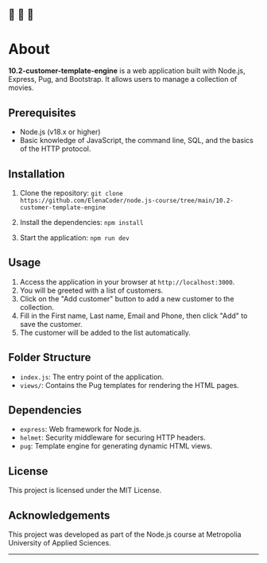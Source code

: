🔔 🔔 🔔
---

# About

**10.2-customer-template-engine** is a web application built with Node.js, Express, Pug, and Bootstrap. It allows users to manage a collection of movies.

## Prerequisites

- Node.js (v18.x or higher)
- Basic knowledge of JavaScript, the command line, SQL, and the basics of the HTTP protocol.

## Installation

1. Clone the repository:
    `git clone https://github.com/ElenaCoder/node.js-course/tree/main/10.2-customer-template-engine`

2. Install the dependencies:
    `npm install`

3. Start the application:
    `npm run dev`


## Usage

1. Access the application in your browser at `http://localhost:3000`.
2. You will be greeted with a list of customers.
3. Click on the "Add customer" button to add a new customer to the collection.
4. Fill in the First name, Last name, Email and Phone, then click "Add" to save the customer.
5. The customer will be added to the list automatically.

## Folder Structure

- `index.js`: The entry point of the application.
- `views/`: Contains the Pug templates for rendering the HTML pages.

## Dependencies

- `express`: Web framework for Node.js.
- `helmet`: Security middleware for securing HTTP headers.
- `pug`: Template engine for generating dynamic HTML views.

## License

This project is licensed under the MIT License.

## Acknowledgements

This project was developed as part of the Node.js course at Metropolia University of Applied Sciences.

---